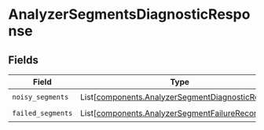 # AnalyzerSegmentsDiagnosticResponse


## Fields

| Field                                                                                                          | Type                                                                                                           | Required                                                                                                       | Description                                                                                                    |
| -------------------------------------------------------------------------------------------------------------- | -------------------------------------------------------------------------------------------------------------- | -------------------------------------------------------------------------------------------------------------- | -------------------------------------------------------------------------------------------------------------- |
| `noisy_segments`                                                                                               | List[[components.AnalyzerSegmentDiagnosticRecord](../../models/components/analyzersegmentdiagnosticrecord.md)] | :heavy_check_mark:                                                                                             | N/A                                                                                                            |
| `failed_segments`                                                                                              | List[[components.AnalyzerSegmentFailureRecord](../../models/components/analyzersegmentfailurerecord.md)]       | :heavy_check_mark:                                                                                             | N/A                                                                                                            |